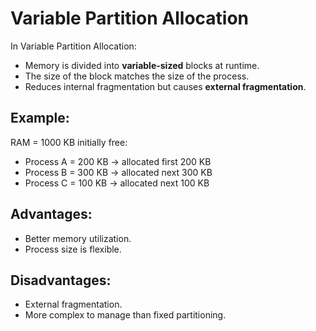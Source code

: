 # Variable Partition Allocation

In Variable Partition Allocation:
- Memory is divided into **variable-sized** blocks at runtime.
- The size of the block matches the size of the process.
- Reduces internal fragmentation but causes **external fragmentation**.

## Example:
RAM = 1000 KB initially free:
- Process A = 200 KB → allocated first 200 KB
- Process B = 300 KB → allocated next 300 KB
- Process C = 100 KB → allocated next 100 KB

## Advantages:
- Better memory utilization.
- Process size is flexible.

## Disadvantages:
- External fragmentation.
- More complex to manage than fixed partitioning.
